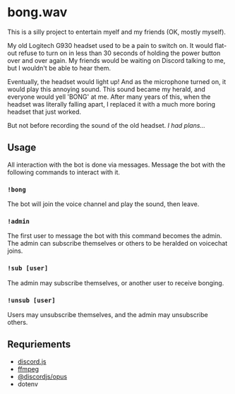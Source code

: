 # bong.wav

This is a silly project to entertain myelf and my friends (OK, mostly myself).

My old Logitech G930 headset used to be a pain to switch on. It would flat-out refuse to turn on in less than 30 seconds of holding the power button over and over again. My friends would be waiting on Discord talking to me, but I wouldn't be able to hear them.

Eventually, the headset would light up! And as the microphone turned on, it would play this annoying sound. This sound became my herald, and everyone would yell 'BONG' at me. After many years of this, when the headset was literally falling apart, I replaced it with a much more boring headset that just worked. 

But not before recording the sound of the old headset. *I had plans...*

## Usage

All interaction with the bot is done via messages. Message the bot with the following commands to interact with it.

### `!bong`

The bot will join the voice channel and play the sound, then leave.  

### `!admin`

The first user to message the bot with this command becomes the admin. The admin can subscribe themselves or others to be heralded on voicechat joins.

### `!sub [user]`

The admin may subscribe themselves, or another user to receive bonging.

### `!unsub [user]`

Users may unsubscribe themselves, and the admin may unsubscribe others.

## Requriements

- [discord.js](https://github.com/discordjs/discord.js)
- [ffmpeg](https://github.com/FFmpeg/FFmpeg)
- [@discordjs/opus](https://github.com/discordjs/opus)
- dotenv